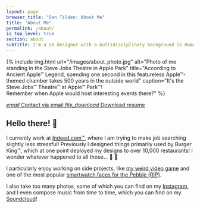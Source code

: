 ```yaml
---
layout: page
browser_title: "Dan Tilden: About Me"
title: "About Me"
permalink: /about/
is_top_level: true
section: about
subtitle: I'm a UX designer with a multidisciplinary background in Human-Computer Interaction and Computer Science! My goal is to slowly fix all those minor things that annoy you in the websites and apps you use every day. 
---
```


{% include img.html
  url="/images/about_photo.jpg"
  alt="Photo of me standing in the Steve Jobs Theatre in Apple Park"
  title="According to Ancient Apple™ Legend, spending one second in this featureless Apple™-themed chamber takes 500 years in the outside world"
  caption="It's the Steve Jobs™ Theatre™ at Apple™ Park™!<br />Remember when Apple would host interesting events there?"
%}

<div class="buttons">
  <a href="#" id="email_link" class="glass_effect">
    <i class="material-icons">email</i>
    Contact via email
  </a>
	<a href="/files/DanTilden-Resume.pdf" class="glass_effect">
    <i class="material-icons">file_download</i>
    Download resume
	</a>
</div>

## Hello there! 👋

I currently work at [Indeed.com™](https://www.indeed.com), where I am trying to make job searching slightly less stressful! Previously I designed things primarily used by Burger King™, which at one point deployed my designs to over 10,000 restaurants! I wonder whatever happened to all those... 🍔 🤔

I particularly enjoy working on side projects, like [my weird video game](/projects/jga) and one of the most popular [smartwatch faces for the Pebble (RIP)](/projects/timestyle).

I also take too many photos, some of which you can find on my [Instagram](https://www.instagram.com/freakified/), and I even compose music from time to time, which you can find on my [Soundcloud](https://soundcloud.com/freakified)! 









